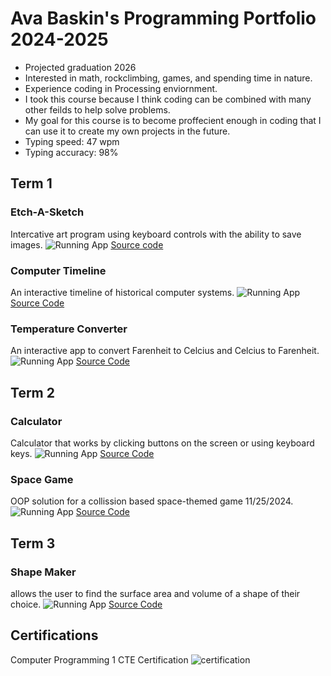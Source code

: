 # Ava Baskin's Programming Portfolio 2024-2025
* Projected graduation 2026
* Interested in math, rockclimbing, games, and spending time in nature.
* Experience coding in Processing enviornment.
* I took this course because I think coding can be combined with many other feilds to help solve problems.
* My goal for this course is to become proffecient enough in coding that I can use it to create my own projects in the future.
* Typing speed: 47 wpm
* Typing accuracy: 98%

## Term 1
### Etch-A-Sketch
Intercative art program using keyboard controls with the ability to save images.
![Running App](https://github.com/AvaBaskin13/programmingportfolio/blob/main/images/Etch-A-Sketch1.png?raw=true)
[Source code](https://github.com/AvaBaskin13/programmingportfolio/tree/main/src/Etch_a_Sketch_App)

### Computer Timeline
An interactive timeline of historical computer systems.
![Running App](https://github.com/AvaBaskin13/programmingportfolio/blob/main/images/computerTimeline.png?raw=true)
[Source Code](https://github.com/AvaBaskin13/programmingportfolio/blob/main/src/timeline.pde)

### Temperature Converter
An interactive app to convert Farenheit to Celcius and Celcius to Farenheit.
![Running App](https://github.com/AvaBaskin13/programmingportfolio/blob/main/images/conversionApp.png?raw=true)
[Source Code](https://github.com/AvaBaskin13/programmingportfolio/tree/main/src/Conversion_app)

## Term 2
### Calculator
Calculator that works by clicking buttons on the screen or using keyboard keys.
![Running App](https://github.com/AvaBaskin13/programmingportfolio/blob/main/images/calculator%201.png?raw=true)
[Source Code](https://github.com/AvaBaskin13/programmingportfolio/tree/main/src/Calculator_App)
### Space Game
OOP solution for a collission based space-themed game 11/25/2024.
![Running App](https://github.com/AvaBaskin13/programmingportfolio/blob/main/images/SpaceGamePlayPicture.png?raw=true)
[Source Code](https://github.com/AvaBaskin13/programmingportfolio/tree/main/src/SpaceGame_)


## Term 3
### Shape Maker
allows the user to find the surface area and volume of a shape of their choice.
![Running App](https://github.com/AvaBaskin13/programmingportfolio/blob/main/images/runningShapeTester.png)
[Source Code](https://github.com/AvaBaskin13/programmingportfolio/tree/main/src/shapeTester-2)


## Certifications
Computer Programming 1 CTE Certification
![certification](https://github.com/AvaBaskin13/programmingportfolio/blob/main/images/ComputerProgramming1Certification)
